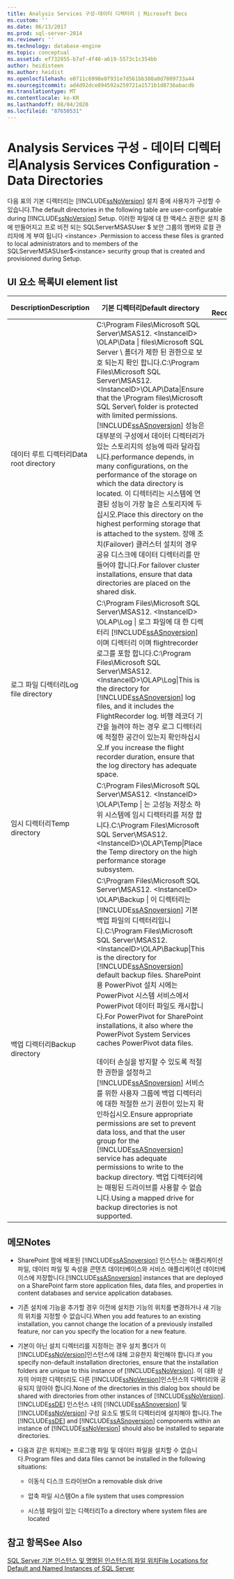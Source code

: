 ```yaml
---
title: Analysis Services 구성-데이터 디렉터리 | Microsoft Docs
ms.custom: ''
ms.date: 06/13/2017
ms.prod: sql-server-2014
ms.reviewer: ''
ms.technology: database-engine
ms.topic: conceptual
ms.assetid: ef732855-b7af-4f40-a619-5573c1c354bb
author: heidisteen
ms.author: heidist
ms.openlocfilehash: e0711c6998e8f931e7d561bb388a0d7809733a44
ms.sourcegitcommit: ad4d92dce894592a259721a1571b1d8736abacdb
ms.translationtype: MT
ms.contentlocale: ko-KR
ms.lasthandoff: 08/04/2020
ms.locfileid: "87650531"
---
```

# <a name="analysis-services-configuration---data-directories"></a><span data-ttu-id="3b517-102">Analysis Services 구성 - 데이터 디렉터리</span><span class="sxs-lookup"><span data-stu-id="3b517-102">Analysis Services Configuration - Data Directories</span></span>
  <span data-ttu-id="3b517-103">다음 표의 기본 디렉터리는 [!INCLUDE[ssNoVersion](../../includes/ssnoversion-md.md)] 설치 중에 사용자가 구성할 수 있습니다.</span><span class="sxs-lookup"><span data-stu-id="3b517-103">The default directories in the following table are user-configurable during [!INCLUDE[ssNoVersion](../../includes/ssnoversion-md.md)] Setup.</span></span> <span data-ttu-id="3b517-104">이러한 파일에 대 한 액세스 권한은 설치 중에 만들어지고 프로 비전 되는 SQLServerMSASUser $ 보안 그룹의 멤버와 로컬 관리자에 게 부여 됩니다 \<instance> .</span><span class="sxs-lookup"><span data-stu-id="3b517-104">Permission to access these files is granted to local administrators and to members of the SQLServerMSASUser$\<instance> security group that is created and provisioned during Setup.</span></span>  
  
## <a name="ui-element-list"></a><span data-ttu-id="3b517-105">UI 요소 목록</span><span class="sxs-lookup"><span data-stu-id="3b517-105">UI element list</span></span>  
  
|<span data-ttu-id="3b517-106">Description</span><span class="sxs-lookup"><span data-stu-id="3b517-106">Description</span></span>|<span data-ttu-id="3b517-107">기본 디렉터리</span><span class="sxs-lookup"><span data-stu-id="3b517-107">Default directory</span></span>|<span data-ttu-id="3b517-108">권장 사항</span><span class="sxs-lookup"><span data-stu-id="3b517-108">Recommendations</span></span>|  
|-----------------|-----------------------|---------------------|  
|<span data-ttu-id="3b517-109">데이터 루트 디렉터리</span><span class="sxs-lookup"><span data-stu-id="3b517-109">Data root directory</span></span>|<span data-ttu-id="3b517-110">C:\Program Files\Microsoft SQL Server\MSAS12. \<InstanceID> \OLAP\Data \| files\Microsoft SQL Server \ 폴더가 제한 된 권한으로 보호 되는지 확인 합니다.</span><span class="sxs-lookup"><span data-stu-id="3b517-110">C:\Program Files\Microsoft SQL Server\MSAS12.\<InstanceID>\OLAP\Data\|Ensure that the \Program files\Microsoft SQL Server\ folder is protected with limited permissions.</span></span> [!INCLUDE[ssASnoversion](../../includes/ssasnoversion-md.md)] <span data-ttu-id="3b517-111">성능은 대부분의 구성에서 데이터 디렉터리가 있는 스토리지의 성능에 따라 달라집니다.</span><span class="sxs-lookup"><span data-stu-id="3b517-111">performance depends, in many configurations, on the performance of the storage on which the data directory is located.</span></span> <span data-ttu-id="3b517-112">이 디렉터리는 시스템에 연결된 성능이 가장 높은 스토리지에 두십시오.</span><span class="sxs-lookup"><span data-stu-id="3b517-112">Place this directory on the highest performing storage that is attached to the system.</span></span> <span data-ttu-id="3b517-113">장애 조치(Failover) 클러스터 설치의 경우 공유 디스크에 데이터 디렉터리를 만들어야 합니다.</span><span class="sxs-lookup"><span data-stu-id="3b517-113">For failover cluster installations, ensure that data directories are placed on the shared disk.</span></span>|  
|<span data-ttu-id="3b517-114">로그 파일 디렉터리</span><span class="sxs-lookup"><span data-stu-id="3b517-114">Log file directory</span></span>|<span data-ttu-id="3b517-115">C:\Program Files\Microsoft SQL Server\MSAS12. \<InstanceID> \OLAP\Log \| 로그 파일에 대 한 디렉터리 [!INCLUDE[ssASnoversion](../../includes/ssasnoversion-md.md)] 이며 디렉터리 이며 flightrecorder 로그를 포함 합니다.</span><span class="sxs-lookup"><span data-stu-id="3b517-115">C:\Program Files\Microsoft SQL Server\MSAS12.\<InstanceID>\OLAP\Log\|This is the directory for [!INCLUDE[ssASnoversion](../../includes/ssasnoversion-md.md)] log files, and it includes the FlightRecorder log.</span></span> <span data-ttu-id="3b517-116">비행 레코더 기간을 늘려야 하는 경우 로그 디렉터리에 적절한 공간이 있는지 확인하십시오.</span><span class="sxs-lookup"><span data-stu-id="3b517-116">If you increase the flight recorder duration, ensure that the log directory has adequate space.</span></span>|  
|<span data-ttu-id="3b517-117">임시 디렉터리</span><span class="sxs-lookup"><span data-stu-id="3b517-117">Temp directory</span></span>|<span data-ttu-id="3b517-118">C:\Program Files\Microsoft SQL Server\MSAS12. \<InstanceID> \OLAP\Temp \| 는 고성능 저장소 하위 시스템에 임시 디렉터리를 저장 합니다.</span><span class="sxs-lookup"><span data-stu-id="3b517-118">C:\Program Files\Microsoft SQL Server\MSAS12.\<InstanceID>\OLAP\Temp\|Place the Temp directory on the high performance storage subsystem.</span></span>|  
|<span data-ttu-id="3b517-119">백업 디렉터리</span><span class="sxs-lookup"><span data-stu-id="3b517-119">Backup directory</span></span>|<span data-ttu-id="3b517-120">C:\Program Files\Microsoft SQL Server\MSAS12. \<InstanceID> \OLAP\Backup \| 이 디렉터리는 [!INCLUDE[ssASnoversion](../../includes/ssasnoversion-md.md)] 기본 백업 파일의 디렉터리입니다.</span><span class="sxs-lookup"><span data-stu-id="3b517-120">C:\Program Files\Microsoft SQL Server\MSAS12.\<InstanceID>\OLAP\Backup\|This is the directory for [!INCLUDE[ssASnoversion](../../includes/ssasnoversion-md.md)] default backup files.</span></span> <span data-ttu-id="3b517-121">SharePoint용 PowerPivot 설치 시에는 PowerPivot 시스템 서비스에서 PowerPivot 데이터 파일도 캐시합니다.</span><span class="sxs-lookup"><span data-stu-id="3b517-121">For PowerPivot for SharePoint installations, it also where the PowerPivot System Services caches PowerPivot data files.</span></span><br /><br /> <span data-ttu-id="3b517-122">데이터 손실을 방지할 수 있도록 적절한 권한을 설정하고 [!INCLUDE[ssASnoversion](../../includes/ssasnoversion-md.md)] 서비스를 위한 사용자 그룹에 백업 디렉터리에 대한 적절한 쓰기 권한이 있는지 확인하십시오.</span><span class="sxs-lookup"><span data-stu-id="3b517-122">Ensure appropriate permissions are set to prevent data loss, and that the user group for the [!INCLUDE[ssASnoversion](../../includes/ssasnoversion-md.md)] service has adequate permissions to write to the backup directory.</span></span> <span data-ttu-id="3b517-123">백업 디렉터리에는 매핑된 드라이브를 사용할 수 없습니다.</span><span class="sxs-lookup"><span data-stu-id="3b517-123">Using a mapped drive for backup directories is not supported.</span></span>|  
  
## <a name="notes"></a><span data-ttu-id="3b517-124">메모</span><span class="sxs-lookup"><span data-stu-id="3b517-124">Notes</span></span>  
  
-   <span data-ttu-id="3b517-125">SharePoint 팜에 배포된 [!INCLUDE[ssASnoversion](../../includes/ssasnoversion-md.md)] 인스턴스는 애플리케이션 파일, 데이터 파일 및 속성을 콘텐츠 데이터베이스와 서비스 애플리케이션 데이터베이스에 저장합니다.</span><span class="sxs-lookup"><span data-stu-id="3b517-125">[!INCLUDE[ssASnoversion](../../includes/ssasnoversion-md.md)] instances that are deployed on a SharePoint farm store application files, data files, and properties in content databases and service application databases.</span></span>  
  
-   <span data-ttu-id="3b517-126">기존 설치에 기능을 추가할 경우 이전에 설치한 기능의 위치를 변경하거나 새 기능의 위치를 지정할 수 없습니다.</span><span class="sxs-lookup"><span data-stu-id="3b517-126">When you add features to an existing installation, you cannot change the location of a previously installed feature, nor can you specify the location for a new feature.</span></span>  
  
-   <span data-ttu-id="3b517-127">기본이 아닌 설치 디렉터리를 지정하는 경우 설치 폴더가 이 [!INCLUDE[ssNoVersion](../../includes/ssnoversion-md.md)]인스턴스에 대해 고유한지 확인해야 합니다.</span><span class="sxs-lookup"><span data-stu-id="3b517-127">If you specify non-default installation directories, ensure that the installation folders are unique to this instance of [!INCLUDE[ssNoVersion](../../includes/ssnoversion-md.md)].</span></span> <span data-ttu-id="3b517-128">이 대화 상자의 어떠한 디렉터리도 다른 [!INCLUDE[ssNoVersion](../../includes/ssnoversion-md.md)]인스턴스의 디렉터리와 공유되지 않아야 합니다.</span><span class="sxs-lookup"><span data-stu-id="3b517-128">None of the directories in this dialog box should be shared with directories from other instances of [!INCLUDE[ssNoVersion](../../includes/ssnoversion-md.md)].</span></span> <span data-ttu-id="3b517-129">[!INCLUDE[ssDE](../../includes/ssde-md.md)] 인스턴스 내의 [!INCLUDE[ssASnoversion](../../includes/ssasnoversion-md.md)] 및 [!INCLUDE[ssNoVersion](../../includes/ssnoversion-md.md)] 구성 요소도 별도의 디렉터리에 설치해야 합니다.</span><span class="sxs-lookup"><span data-stu-id="3b517-129">The [!INCLUDE[ssDE](../../includes/ssde-md.md)] and [!INCLUDE[ssASnoversion](../../includes/ssasnoversion-md.md)] components within an instance of [!INCLUDE[ssNoVersion](../../includes/ssnoversion-md.md)] should also be installed to separate directories.</span></span>  
  
-   <span data-ttu-id="3b517-130">다음과 같은 위치에는 프로그램 파일 및 데이터 파일을 설치할 수 없습니다.</span><span class="sxs-lookup"><span data-stu-id="3b517-130">Program files and data files cannot be installed in the following situations:</span></span>  
  
    -   <span data-ttu-id="3b517-131">이동식 디스크 드라이브</span><span class="sxs-lookup"><span data-stu-id="3b517-131">On a removable disk drive</span></span>  
  
    -   <span data-ttu-id="3b517-132">압축 파일 시스템</span><span class="sxs-lookup"><span data-stu-id="3b517-132">On a file system that uses compression</span></span>  
  
    -   <span data-ttu-id="3b517-133">시스템 파일이 있는 디렉터리</span><span class="sxs-lookup"><span data-stu-id="3b517-133">To a directory where system files are located</span></span>  
  
## <a name="see-also"></a><span data-ttu-id="3b517-134">참고 항목</span><span class="sxs-lookup"><span data-stu-id="3b517-134">See Also</span></span>  
 [<span data-ttu-id="3b517-135">SQL Server 기본 인스턴스 및 명명된 인스턴스의 파일 위치</span><span class="sxs-lookup"><span data-stu-id="3b517-135">File Locations for Default and Named Instances of SQL Server</span></span>](../../../2014/sql-server/install/file-locations-for-default-and-named-instances-of-sql-server.md)  
  
  

